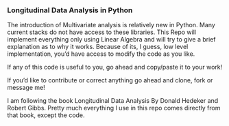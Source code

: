 ### Longitudinal Data Analysis in Python

The introduction of Multivariate analysis is relatively new in Python. Many current stacks do not have access to these libraries. This Repo will implement everything only using Linear Algebra and will try to give a brief explanation as to why it works. Because of its, I guess, low level implementation, you’d have access to modify the code as you like. 

If any of this code is useful to you, go ahead and copy/paste it to your work!

If you’d like to contribute or correct anything go ahead and clone, fork or message me!

I am following the book Longitudinal Data Analysis By Donald Hedeker and Robert Gibbs. Pretty much everything I use in this repo comes directly from that book, except the code.